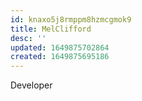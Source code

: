 ```yaml
---
id: knaxo5j8rmppm8hzmcgmok9
title: MelClifford
desc: ''
updated: 1649875702864
created: 1649875695186
---
```


Developer
